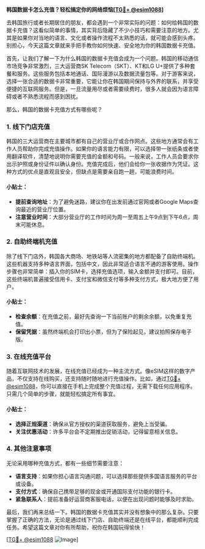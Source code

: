 **韩国数据卡怎么充值？轻松搞定你的网络烦恼[[TG💪+ @esim1088](https://t.me/s/esim1088)]**

去韩国旅行或者长期居住的朋友，都会遇到一个非常实际的问题：如何给韩国的数据卡充值？这看似简单的事情，其实背后隐藏了不少小技巧和需要注意的地方。尤其是如果你对当地的语言、文化或者操作流程不太熟悉的话，就可能会感到头疼。别担心，今天这篇文章就来手把手教你如何快速、安全地为你的韩国数据卡充值。

首先，让我们了解一下为什么韩国的数据卡充值会成为一个问题。韩国的移动通信市场竞争非常激烈，三大运营商SK Telecom（SKT）、KT和LG U+提供了多种套餐和服务。这些服务包括本地通话、国际漫游以及数据流量包等。对于游客来说，选择一张合适的数据卡非常重要，它能让你在韩国期间保持与外界的联系，并享受便捷的互联网服务。但是，一旦流量用尽或者需要续费时，很多人就会因为语言障碍或者不熟悉流程而感到困扰。

那么，韩国的数据卡充值方式有哪些呢？

### 1. 线下门店充值

韩国的三大运营商在主要城市都有自己的营业厅或合作网点。这些地方通常会有工作人员帮助你完成充值操作。如果你的语言能力有限，可以选择带一张纸条或者使用翻译软件，清楚地说明你需要充值的金额和号码。一般来说，工作人员会要求你出示护照或身份证件以确认身份。充值完成后，他们会给你一张收据作为凭证。这种方式的优点是直观且安全，但缺点是需要亲自跑一趟，可能浪费时间。

#### 小贴士：
- **提前查询地址**：为了避免迷路，建议你在出发前通过官网或者Google Maps查询最近的营业厅位置。
- **注意营业时间**：大部分营业厅的工作时间为周一至周五上午9点到下午6点，周末可能休息。

### 2. 自助终端机充值

除了线下门店外，韩国各大商场、地铁站等人流密集的地方都配备了自助终端机。这些机器支持多种语言界面，包括中文，因此非常适合语言不通的游客使用。操作步骤也非常简单：插入你的SIM卡，选择充值选项，输入金额并支付即可。目前，这些终端机普遍接受信用卡、支付宝和微信支付等多种支付方式，极大地方便了用户。

#### 小贴士：
- **检查余额**：在充值之前，最好先查询一下当前账户的剩余余额，以免重复充值。
- **保留凭据**：虽然终端机会打印出小票，但为了保险起见，建议拍照保存电子版。

### 3. 在线充值平台

随着互联网技术的发展，在线充值已经成为一种主流方式。像eSIM这样的数字产品，不仅支持在线购买，还支持随时随地进行充值操作。比如，通过[TG💪+ @esim1088](https://t.me/s/esim1088)，你可以直接在手机上完成整个充值过程，无需下载任何应用程序。只需几个简单的步骤，就能轻松搞定所有事宜。

#### 小贴士：
- **选择正规渠道**：确保从官方授权的渠道获取服务，避免上当受骗。
- **关注优惠活动**：许多平台会不定期推出促销活动，记得留意相关信息。

### 4. 其他注意事项

无论采用哪种充值方式，都有一些细节需要注意：

- **语言支持**：如果你担心语言沟通问题，可以选择那些提供多国语言服务的平台或设备。
- **支付方式**：确保自己携带足够的现金或开通国际支付功能的银行卡。
- **紧急联系人**：提前准备好运营商客服电话，以便在出现问题时能够及时求助。

最后，我们再来总结一下。韩国的数据卡充值其实并没有想象中的那么复杂。只要掌握了正确的方法，无论是通过线下门店、自助终端还是在线平台，都能顺利完成任务。希望这篇文章对你有所帮助，祝你在韩国玩得愉快！

[[TG💪+ @esim1088](https://t.me/s/esim1088) ![Image](https://i.postimg.cc/4NQfJmqS/Snipaste-2025-05-13-00-14-12.png)]